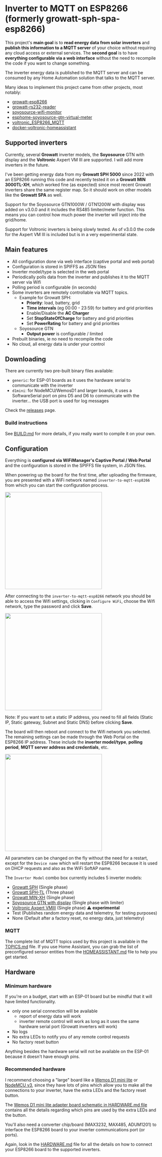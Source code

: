 # Inverter to MQTT on ESP8266 (formerly growatt-sph-spa-esp8266)

This project's **main goal** is to **read energy data from solar inverters** and **publish this information to a MQTT server** of your choice without requiring any cloud access or external services. The **second goal** is to have **everything configurable via a web interface** without the need to recompile the code if you want to change something.

The inverter energy data is published to the MQTT server and can be consumed by any Home Automation solution that talks to the MQTT server.

Many ideas to implement this project came from other projects, most notably:
- [growatt-esp8266](https://github.com/jkairys/growatt-esp8266)
- [growatt-rs232-reader](https://github.com/lemval/growatt-rs232-reader)
- [soyosource-wifi-monitor](https://github.com/Stefino76/soyosource-wifi-monitor)
- [esphome-soyosource-gtn-virtual-meter](https://github.com/syssi/esphome-soyosource-gtn-virtual-meter/blob/main/components/soyosource_display/soyosource_display.cpp)
- [voltronic_ESP8266_MQTT](https://github.com/amishv/voltronic_ESP8266_MQTT/blob/main/src/communication.cpp)
- [docker-voltronic-homeassistant](https://github.com/ned-kelly/docker-voltronic-homeassistant/blob/master/sources/inverter-cli/inverter.cpp)

## Supported inverters

Currently, several **Growatt** inverter models, the **Soyosource** GTN with display and the **Voltronic** Axpert VM III are supported. I will add more inverters in the future.

I've been getting energy data from my **Growatt SPH 5000** since 2022 with an ESP8266 running this code and recently tested it on a **Growatt MIN 3000TL-XH**, which worked fine (as expected) since most recent Growatt inverters share the same register map. So it should work on other models like the **Growatt SPA** as well.

Support for the Soyosource GTN1000W / GTN1200W with display was added on v3.0.0 and it includes the RS485 limiter/meter function. This means you can control how much power the inverter will inject into the grid/home.

Support for Voltronic inverters is being slowly tested. As of v3.0.0 the code for the Axpert VM III is included but is in a very experimental state.

## Main features
- All configuration done via web interface (captive portal and web portal)
- Configuration is stored in SPIFFS as JSON files
- Inverter model/type is selected in the web portal
- Periodically polls data from the inverter and publishes it to the MQTT server via Wifi
- Polling period is configurable (in seconds)
- Some inverters are remotely controllable via MQTT topics. 
  - Example for Growatt SPH:
     - **Priority**: load, battery, grid
     - **Time intervals** (eg 00:00 - 23:59) for battery and grid priorities
     - Enable/Disable the **AC Charger**
     - Set **StopStateOfCharge** for battery and grid priorities
    - Set **PowerRating** for battery and grid priorities
  - Soyosource GTN
    - **Output power** is configurable / limited
- Prebuilt binaries, ie no need to recompile the code
- No cloud, all energy data is under your control

## Downloading
There are currently two pre-built binary files available:
- `generic`: for ESP-01 boards as it uses the hardware serial to communicate with the inverter
- `d1mini`: for NodeMCU/WemosD1 and larger boards, it uses a SoftwareSerial port on pins D5 and D6 to communicate with the inverter... the USB port is used for log messages

Check the [releases](https://github.com/enide-electronics/inverter-to-mqtt-esp8266/releases) page.

### Build instructions
See [BUILD.md](BUILD.md) for more details, if you really want to compile it on your own.

## Configuration
Everything is **configured via WiFiManager's Captive Portal / Web Portal** and the configuration is stored in the SPIFFS file system, in JSON files.

When powering up the board for the first time, after uploading the firmware, you are presented with a WiFi network named `inverter-to-mqtt-esp8266` from which you can start the configuration process. 

<img src='images/ss01-main.png' width='320px'>

After connecting to the `inverter-to-mqtt-esp8266` network you should be able to access the Wifi settings, clicking in `Configure WiFi`, choose the Wifi network, type the password and click **Save**. 

<img src='images/ss02-wifi.png' width='320px'>

Note: If you want to set a static IP address, you need to fill all fields (Static IP, Static gateway, Subnet and Static DNS) before clicking **Save**.

The board will then reboot and connect to the Wifi network you selected. The remaining settings can be made through the Web Portal on the ESP8266 IP address. These include the **inverter model/type**, **polling period**, **MQTT server address and credentials**, etc.

<img src='images/ss03-setup.png' width='320px'>

All parameters can be changed on the fly without the need for a restart, except for the `Device name` which will restart the ESP8266 because it is used on DHCP requests and also as the WiFi SoftAP name.

The `Inverter Model` combo box currently includes 5 inverter models:
* [Growatt SPH](https://en.growatt.com/products/sph-3000-6000tl-bl-up) (Single phase)
* [Growatt SPH-TL](https://en.growatt.com/products/sph-4000-10000tl3-bh-up) (Three phase)
* [Growatt MIN-XH](https://en.growatt.com/products/min-2500-6000tl-x-xh) (Single phase)
* [Soyosource GTN with display](https://www.soyo-dg.com/product_detail/14.html) (Single phase with limiter)
* [Voltronic Axpert VMIII](https://voltronicpower.com/en-US/Product/Detail/Axpert-VM-III-1.5KVA-3KVA-5KVA) (Single phase) :warning: **experimental**
* Test (Publishes random energy data and telemetry, for testing purposes)
* None (Default after a factory reset, no energy data, just telemetry)

### MQTT
The complete list of MQTT topics used by this project is available in the [TOPICS.md](TOPICS.md) file.
If you use Home Assistant, you can grab the list of preconfigured sensor entities from the [HOMEASSISTANT.md](HOMEASSISTANT.md) file to help you get started.

## Hardware

### Minimum hardware
If you're on a budget, start with an ESP-01 board but be mindful that it will have limited functionality.
* only one serial connection will be available
  * report of energy data will work
  * inverter remote control will work as long as it uses the same hardware serial port (Growatt inverters will work)
* No logs
* No extra LEDs to notify you of any remote control requests
* No factory reset button

Anything besides the hardware serial will not be available on the ESP-01 because it doesn't have enough pins.

### Recommended hardware
I recommend choosing a "large" board like a [Wemos D1 mini lite](https://www.wemos.cc/en/latest/d1/d1_mini_lite.html) or [NodeMCU v3](https://www.instructables.com/Getting-Started-With-ESP8266LiLon-NodeMCU-V3Flashi/), since they have lots of pins which allow you to make all the connections to your inverter, have the extra LEDs and the factory reset button.

 The [Wemos D1 mini lite adapter board schematic in HARDWARE.md file](HARDWARE.md#wemos-d1-mini-and-similar) contains all the details regarding which pins are used by the extra LEDs and the button.

You'll also need a converter chip/board (MAX3232, MAX485, ADUM1201) to interface the ESP8266 board to your inverter communications port (or ports).

Again, look in the [HARDWARE.md](HARDWARE.md) file for all the details on how to connect your ESP8266 board to the supported inverters.

